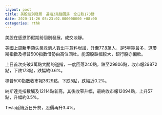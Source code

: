 ```yaml
---
layout: post
title: 美股個別發展　道指3萬點回落　全日跌173點
date: 2020-11-26 05:23:02.000000000 +08:00
categories: rthk
---
```


美股在感恩節假期前個別發展，成交淡靜。

美國上周新申領失業救濟人數出乎意料增加，升至77.8萬人，是5星期最多，道瓊斯指數及標普500指數借勢由高位回吐。能源股跌幅較大，銀行股亦偏軟。

上日首次突破3萬點大關的道指，一度回落240點，跌至29806點，收市報29872點，下跌173點，跌幅約0.6%。

標普500指數收市報3629點，下跌5點，跌幅近0.2%。

納斯達克指數觸及12114點新高，其後收窄升幅，最終收市報12094點，上升57點，升幅約0.5%。

Tesla延續近日升勢，股價再升3.4%。
